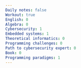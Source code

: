 ```yaml
---
Daily notes: false
Workout: true
English: 0
Algebra: 0
Cybersecurity: 1
Embedded systems: 1
Theoretical informatics: 0
Programming challenges: 0
Path to cybersecurity expert: 0
Book: 0
Programming paradigms: 1
---
```





